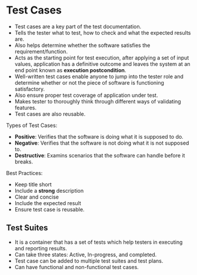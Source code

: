 # Test Cases

- Test cases are a key part of the test documentation.
- Tells the tester what to test, how to check and what the expected results are.
- Also helps determine whether the software satisfies the requirement/function.
- Acts as the starting point for test execution, after applying a set of input values, application has a definitive outcome and leaves the system at an end point known as **execution postcondition**.
- Well-written test cases enable anyone to jump into the tester role and determine whether or not the piece of software is functioning satisfactory.
- Also ensure proper test coverage of application under test.
- Makes tester to thoroughly think through different ways of validating features.
- Test cases are also reusable.

Types of Test Cases:

- **Positive**: Verifies that the software is doing what it is supposed to do.
- **Negative**: Verifies that the software is not doing what it is not supposed to.
- **Destructive**: Examins scenarios that the software can handle before it breaks.

Best Practices:

- Keep title short
- Include a **strong** description
- Clear and concise
- Include the expected result
- Ensure test case is reusable.

## Test Suites

- It is a container that has a set of tests which help testers in executing and reporting results.
- Can take three states: Active, In-progress, and completed.
- Test case can be added to multiple test suites and test plans.
- Can have functional and non-functional test cases.
